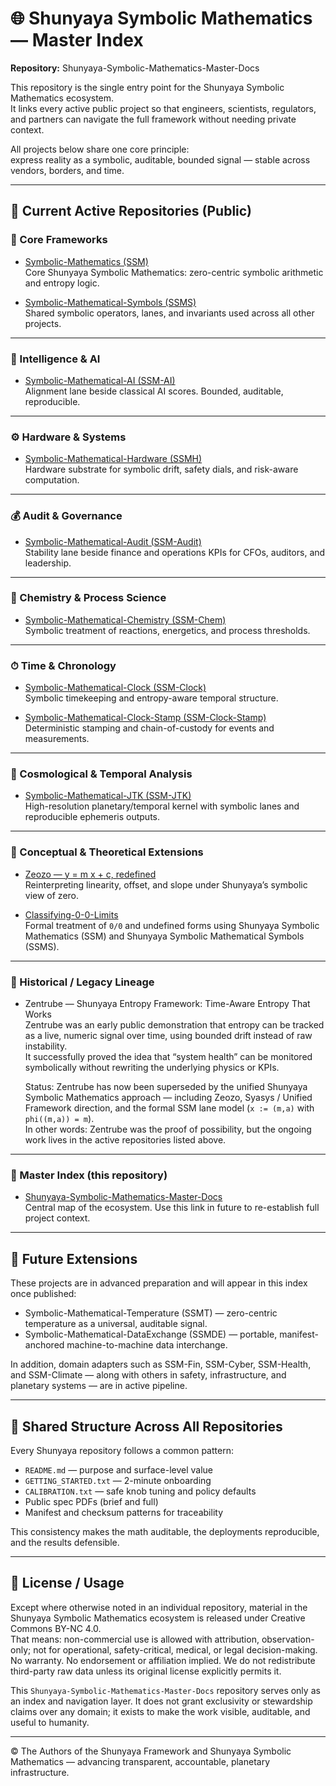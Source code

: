 # 🌐 Shunyaya Symbolic Mathematics — Master Index  
**Repository:** Shunyaya-Symbolic-Mathematics-Master-Docs

This repository is the single entry point for the Shunyaya Symbolic Mathematics ecosystem.  
It links every active public project so that engineers, scientists, regulators, and partners can navigate the full framework without needing private context.

All projects below share one core principle:  
express reality as a symbolic, auditable, bounded signal — stable across vendors, borders, and time.

---

## 🔹 Current Active Repositories (Public)

### 🧩 Core Frameworks
- [Symbolic-Mathematics (SSM)](https://github.com/OMPSHUNYAYA/Symbolic-Mathematics)  
  Core Shunyaya Symbolic Mathematics: zero-centric symbolic arithmetic and entropy logic.

- [Symbolic-Mathematical-Symbols (SSMS)](https://github.com/OMPSHUNYAYA/Symbolic-Mathematical-Symbols)  
  Shared symbolic operators, lanes, and invariants used across all other projects.

---

### 🧠 Intelligence & AI
- [Symbolic-Mathematical-AI (SSM-AI)](https://github.com/OMPSHUNYAYA/Symbolic-Mathematical-AI)  
  Alignment lane beside classical AI scores. Bounded, auditable, reproducible.

---

### ⚙️ Hardware & Systems
- [Symbolic-Mathematical-Hardware (SSMH)](https://github.com/OMPSHUNYAYA/Symbolic-Mathematical-Hardware)  
  Hardware substrate for symbolic drift, safety dials, and risk-aware computation.

---

### 💰 Audit & Governance
- [Symbolic-Mathematical-Audit (SSM-Audit)](https://github.com/OMPSHUNYAYA/Symbolic-Mathematical-Audit)  
  Stability lane beside finance and operations KPIs for CFOs, auditors, and leadership.

---

### 🧪 Chemistry & Process Science
- [Symbolic-Mathematical-Chemistry (SSM-Chem)](https://github.com/OMPSHUNYAYA/Symbolic-Mathematical-Chemistry)  
  Symbolic treatment of reactions, energetics, and process thresholds.

---

### ⏱ Time & Chronology
- [Symbolic-Mathematical-Clock (SSM-Clock)](https://github.com/OMPSHUNYAYA/Symbolic-Mathematical-Clock)  
  Symbolic timekeeping and entropy-aware temporal structure.

- [Symbolic-Mathematical-Clock-Stamp (SSM-Clock-Stamp)](https://github.com/OMPSHUNYAYA/Symbolic-Mathematical-Clock-Stamp)  
  Deterministic stamping and chain-of-custody for events and measurements.

---

### 🌌 Cosmological & Temporal Analysis
- [Symbolic-Mathematical-JTK (SSM-JTK)](https://github.com/OMPSHUNYAYA/Symbolic-Mathematical-JTK)  
  High-resolution planetary/temporal kernel with symbolic lanes and reproducible ephemeris outputs.

---

### 📐 Conceptual & Theoretical Extensions
- [Zeozo — y = m x + c, redefined](https://github.com/OMPSHUNYAYA/Zeozo)  
  Reinterpreting linearity, offset, and slope under Shunyaya’s symbolic view of zero.

- [Classifying-0-0-Limits](https://github.com/OMPSHUNYAYA/Classifying-0-0-Limits)  
  Formal treatment of `0/0` and undefined forms using Shunyaya Symbolic Mathematics (SSM) and Shunyaya Symbolic Mathematical Symbols (SSMS).
  
---

### 🧾 Historical / Legacy Lineage
- Zentrube — Shunyaya Entropy Framework: Time-Aware Entropy That Works  
  Zentrube was an early public demonstration that entropy can be tracked as a live, numeric signal over time, using bounded drift instead of raw instability.  
  It successfully proved the idea that “system health” can be monitored symbolically without rewriting the underlying physics or KPIs.

  Status: Zentrube has now been superseded by the unified Shunyaya Symbolic Mathematics approach — including Zeozo, Syasys / Unified Framework direction, and the formal SSM lane model (`x := (m,a)` with `phi((m,a)) = m`).  
  In other words: Zentrube was the proof of possibility, but the ongoing work lives in the active repositories listed above.

---

### 🧭 Master Index (this repository)
- [Shunyaya-Symbolic-Mathematics-Master-Docs](https://github.com/OMPSHUNYAYA/Shunyaya-Symbolic-Mathematics-Master-Docs)  
  Central map of the ecosystem. Use this link in future to re-establish full project context.

---

## 🔹 Future Extensions
These projects are in advanced preparation and will appear in this index once published:
- Symbolic-Mathematical-Temperature (SSMT) — zero-centric temperature as a universal, auditable signal.
- Symbolic-Mathematical-DataExchange (SSMDE) — portable, manifest-anchored machine-to-machine data interchange.

In addition, domain adapters such as SSM-Fin, SSM-Cyber, SSM-Health, and SSM-Climate — along with others in safety, infrastructure, and planetary systems — are in active pipeline.

---

## 🔹 Shared Structure Across All Repositories
Every Shunyaya repository follows a common pattern:
- `README.md` — purpose and surface-level value
- `GETTING_STARTED.txt` — 2-minute onboarding
- `CALIBRATION.txt` — safe knob tuning and policy defaults
- Public spec PDFs (brief and full)
- Manifest and checksum patterns for traceability

This consistency makes the math auditable, the deployments reproducible, and the results defensible.

---

## 🔹 License / Usage

Except where otherwise noted in an individual repository, material in the Shunyaya Symbolic Mathematics ecosystem is released under Creative Commons BY-NC 4.0.  
That means: non-commercial use is allowed with attribution, observation-only; not for operational, safety-critical, medical, or legal decision-making. No warranty. No endorsement or affiliation implied. We do not redistribute third-party raw data unless its original license explicitly permits it.

This `Shunyaya-Symbolic-Mathematics-Master-Docs` repository serves only as an index and navigation layer. It does not grant exclusivity or stewardship claims over any domain; it exists to make the work visible, auditable, and useful to humanity.

---

© The Authors of the Shunyaya Framework and Shunyaya Symbolic Mathematics — advancing transparent, accountable, planetary infrastructure.
